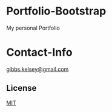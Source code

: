 # Portfolio-Bootstrap

My personal Portfolio

# Contact-Info
gibbs.kelsey@gmail.com

## License
[MIT](https://choosealicense.com/licenses/mit/)